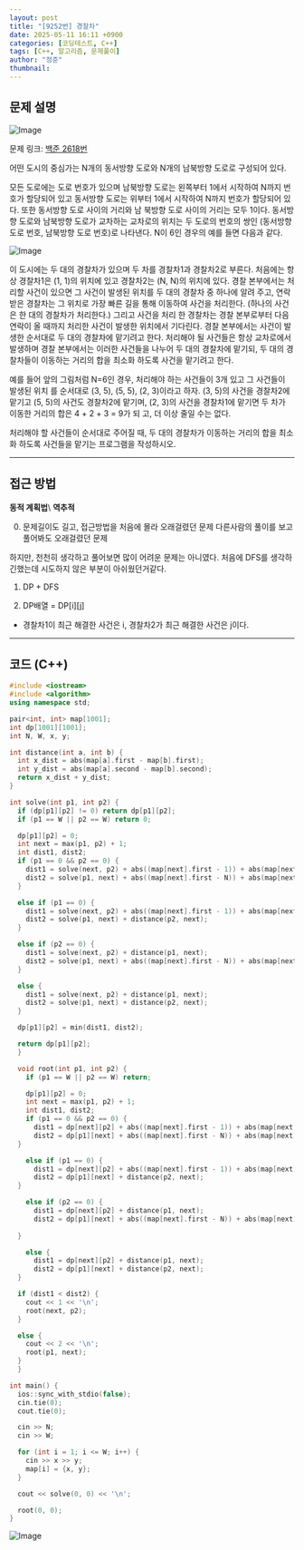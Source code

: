 ```yaml
---
layout: post
title: "[9252번] 경찰차"
date: 2025-05-11 16:11 +0900
categories: [코딩테스트, C++]
tags: [C++, 알고리즘, 문제풀이]
author: "정준"
thumbnail: 
---
```


## 문제 설명

![Image](https://github.com/user-attachments/assets/2c04fe05-51b0-4594-95b1-8df7a0a9a417)

문제 링크: [백준 2618번](https://www.acmicpc.net/problem/2618)

어떤 도시의 중심가는 N개의 동서방향 도로와 N개의 남북방향 도로로 구성되어 있다.

모든 도로에는 도로 번호가 있으며 남북방향 도로는 왼쪽부터 1에서 시작하여 N까지 번호가 할당되어 있고 동서방향 도로는 위부터 1에서 시작하여 N까지 번호가 할당되어 있다. 또한 동서방향 도로 사이의 거리와 남 북방향 도로 사이의 거리는 모두 1이다. 동서방향 도로와 남북방향 도로가 교차하는 교차로의 위치는 두 도로의 번호의 쌍인 (동서방향 도로 번호, 남북방향 도로 번호)로 나타낸다. N이 6인 경우의 예를 들면 다음과 같다.

![Image](https://github.com/user-attachments/assets/30b22c56-c0f4-42ee-8e88-1535ca855bd9)

이 도시에는 두 대의 경찰차가 있으며 두 차를 경찰차1과 경찰차2로 부른다. 처음에는 항상 경찰차1은 (1, 1)의 위치에 있고 경찰차2는 (N, N)의 위치에 있다. 경찰 본부에서는 처리할 사건이 있으면 그 사건이 발생된 위치를 두 대의 경찰차 중 하나에 알려 주고, 연락 받은 경찰차는 그 위치로 가장 빠른 길을 통해 이동하여 사건을 처리한다. (하나의 사건은 한 대의 경찰차가 처리한다.) 그리고 사건을 처리 한 경찰차는 경찰 본부로부터 다음 연락이 올 때까지 처리한 사건이 발생한 위치에서 기다린다. 경찰 본부에서는 사건이 발생한 순서대로 두 대의 경찰차에 맡기려고 한다. 처리해야 될 사건들은 항상 교차로에서 발생하며 경찰 본부에서는 이러한 사건들을 나누어 두 대의 경찰차에 맡기되, 두 대의 경찰차들이 이동하는 거리의 합을 최소화 하도록 사건을 맡기려고 한다.

예를 들어 앞의 그림처럼 N=6인 경우, 처리해야 하는 사건들이 3개 있고 그 사건들이 발생된 위치 를 순서대로 (3, 5), (5, 5), (2, 3)이라고 하자. (3, 5)의 사건을 경찰차2에 맡기고 (5, 5)의 사건도 경찰차2에 맡기며, (2, 3)의 사건을 경찰차1에 맡기면 두 차가 이동한 거리의 합은 4 + 2 + 3 = 9가 되 고, 더 이상 줄일 수는 없다.

처리해야 할 사건들이 순서대로 주어질 때, 두 대의 경찰차가 이동하는 거리의 합을 최소화 하도록 사건들을 맡기는 프로그램을 작성하시오.

---

## 접근 방법

**동적 계획법**\\
**역추적**

0. 문제길이도 길고, 접근방법을 처음에 몰라 오래걸렸던 문제 다른사람의 풀이를 보고 풀어봐도 오래걸렸던 문제 

하지만, 천천히 생각하고 풀어보면 많이 어려운 문제는 아니였다. 처음에 DFS를 생각하긴했는데 시도하지 않은 부분이 아쉬웠던거같다.

1. DP + DFS

2. DP배열 = DP[i][j]
- 경찰차1이 최근 해결한 사건은 i, 경찰차2가 최근 해결한 사건은 j이다.

---

## 코드 (C++)

```cpp
#include <iostream>
#include <algorithm>
using namespace std;

pair<int, int> map[1001];
int dp[1001][1001];
int N, W, x, y;

int distance(int a, int b) {
  int x_dist = abs(map[a].first - map[b].first);
  int y_dist = abs(map[a].second - map[b].second);
  return x_dist + y_dist;
}

int solve(int p1, int p2) {
  if (dp[p1][p2] != 0) return dp[p1][p2];
  if (p1 == W || p2 == W) return 0;

  dp[p1][p2] = 0;
  int next = max(p1, p2) + 1;
  int dist1, dist2;
  if (p1 == 0 && p2 == 0) {
    dist1 = solve(next, p2) + abs((map[next].first - 1)) + abs(map[next].second - 1);
    dist2 = solve(p1, next) + abs((map[next].first - N)) + abs(map[next].second - N);
  }

  else if (p1 == 0) {
    dist1 = solve(next, p2) + abs((map[next].first - 1)) + abs(map[next].second - 1);
    dist2 = solve(p1, next) + distance(p2, next);
  }

  else if (p2 == 0) {
    dist1 = solve(next, p2) + distance(p1, next);
    dist2 = solve(p1, next) + abs((map[next].first - N)) + abs(map[next].second - N);
  }

  else {
    dist1 = solve(next, p2) + distance(p1, next);
    dist2 = solve(p1, next) + distance(p2, next);
  }

  dp[p1][p2] = min(dist1, dist2);

  return dp[p1][p2];
  }

  void root(int p1, int p2) {
    if (p1 == W || p2 == W) return;

    dp[p1][p2] = 0;
    int next = max(p1, p2) + 1;
    int dist1, dist2;
    if (p1 == 0 && p2 == 0) {
      dist1 = dp[next][p2] + abs((map[next].first - 1)) + abs(map[next].second - 1);
      dist2 = dp[p1][next] + abs((map[next].first - N)) + abs(map[next].second - N);
  }

    else if (p1 == 0) {
      dist1 = dp[next][p2] + abs((map[next].first - 1)) + abs(map[next].second - 1);
      dist2 = dp[p1][next] + distance(p2, next);
  }

    else if (p2 == 0) {
      dist1 = dp[next][p2] + distance(p1, next);
      dist2 = dp[p1][next] + abs((map[next].first - N)) + abs(map[next].second - N);
    
  }

    else {
      dist1 = dp[next][p2] + distance(p1, next);
      dist2 = dp[p1][next] + distance(p2, next);
  }

  if (dist1 < dist2) {
    cout << 1 << '\n';
    root(next, p2);
  }

  else {
    cout << 2 << '\n';
    root(p1, next);
  }
  }

int main() { 
  ios::sync_with_stdio(false);
  cin.tie(0);
  cout.tie(0);

  cin >> N;
  cin >> W;

  for (int i = 1; i <= W; i++) {
    cin >> x >> y;
    map[i] = {x, y};
  }

  cout << solve(0, 0) << '\n';

  root(0, 0);
}


```

![Image](https://github.com/user-attachments/assets/591921e8-3252-47f5-b562-df6d279a8198)
